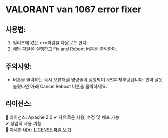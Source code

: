 # VALORANT van 1067 error fixer

## 사용법:

1. 릴리즈에 있는 exe파일을 다운로드 한다.
2. 해당 파일을 실행하고 Fix and Reboot 버튼을 클릭한다.

## 주의사항:

- 버튼을 클릭하는 즉시 오류해결 명령줄이 실행되며 5초후 재부팅됩니다. 만약 잘못눌렀다면 아래 Cancel Reboot 버튼을 클릭하세요.

## 라이선스:
📄 라이선스: Apache 2.0
✔ 자유로운 사용, 수정 및 배포 가능  
✔ 상업적 사용 가능      
🔗 자세한 내용: [LICENSE 파일 보기](./LICENSE)
